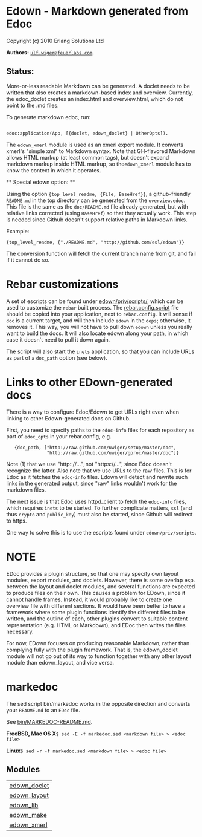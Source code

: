 

# Edown - Markdown generated from Edoc #

Copyright (c) 2010 Erlang Solutions Ltd


__Authors:__ [`ulf.wiger@feuerlabs.com`](mailto:ulf.wiger@feuerlabs.com).


Status:
------
More-or-less readable Markdown can be generated.
A doclet needs to be written that also creates 
a markdown-based index and overview. Currently, the 
edoc_doclet creates an index.html and overview.html,
which do not point to the .md files.

To generate markdown edoc, run:

```

edoc:application(App, [{doclet, edown_doclet} | OtherOpts]).

```

The `edown_xmerl` module is used as an xmerl export module.
It converts xmerl's "simple xml" to Markdown syntax. Note that
GH-flavored Markdown allows HTML markup (at least common tags),
but doesn't expand markdown markup inside HTML markup, so the`edown_xmerl` module has to know the context in which it operates.

** Special edown option: **

Using the option `{top_level_readme, {File, BaseHref}}`, a github-friendly
`README.md` in the top directory can be generated from the `overview.edoc`.
This file is the same as the `doc/README.md` file already generated,
but with relative links corrected (using `BaseHref`) so that they actually
work. This step is needed since Github doesn't support relative paths in
Markdown links.

Example:

`{top_level_readme, {"./README.md", "http://github.com/esl/edown"}}`

The conversion function will fetch the current branch name from git,
and fail if it cannot do so.

Rebar customizations
====================
A set of escripts can be found under
[edown/priv/scripts/](priv/scripts/), which
can be used to customize the `rebar` built process. The
[rebar.config.script](priv/scripts/rebar.config.script)
file should be copied into your application, next to `rebar.config`.
It will sense if `doc` is a current target, and will then include
`edown` in the `deps`; otherwise, it removes it. This way, you will
not have to pull down `edown` unless you really want to build the
docs. It will also locate edown along your path, in which case
it doesn't need to pull it down again.

The script will also start the `inets` application, so that you
can include URLs as part of a `doc_path` option (see below).

Links to other EDown-generated docs
===================================
There is a way to configure Edoc/Edown to get URLs right even
when linking to other Edown-generated docs on Github.

First, you need to specify paths to the `edoc-info` files for
each repository as part of `edoc_opts` in your rebar.config, e.g.

```
   {doc_path, ["http://raw.github.com/uwiger/setup/master/doc",
               "http://raw.github.com/uwiger/gproc/master/doc"]}
```

Note (1) that we use "http:://...", not "https://...", since
Edoc doesn't recognize the latter. Also note that we use URLs
to the raw files. This is for Edoc as it fetches the `edoc-info`
files. Edown will detect and rewrite such links in the generated
output, since "raw" links wouldn't work for the markdown files.

The next issue is that Edoc uses httpd_client to fetch the
`edoc-info` files, which requires `inets` to be started. To
further complicate matters, `ssl` (and thus `crypto` and
`public_key`) must also be started, since Github will
redirect to https.

One way to solve this is to use the escripts found under
`edown/priv/scripts`.

NOTE
====
EDoc provides a plugin structure, so that one may specify own 
layout modules, export modules, and doclets. However, there is 
some overlap esp. between the layout and doclet modules, and 
several functions are expected to produce files on their own.
This causes a problem for EDown, since it cannot handle frames.
Instead, it would probably like to create one overview file with
different sections. It would have been better to have a framework
where some plugin functions identify the different files to be 
written, and the outline of each, other plugins convert to suitable
content representation (e.g. HTML or Markdown), and EDoc then 
writes the files necessary.

For now, EDown focuses on producing reasonable Markdown, rather
than complying fully with the plugin framework. That is, the 
edown_doclet module will not go out of its way to function together
with any other layout module than edown_layout, and vice versa.

markedoc
========

The sed script bin/markedoc works in the opposite direction and converts 
your `README.md` to an `EDoc` file. 

See [bin/MARKEDOC-README.md](bin/MARKEDOC-README.md).

**FreeBSD, Mac OS X**`$ sed -E -f markedoc.sed <markdown file> > <edoc file>`

**Linux**`$ sed -r -f markedoc.sed <markdown file> > <edoc file>`


## Modules ##


<table width="100%" border="0" summary="list of modules">
<tr><td><a href="edown_doclet.md" class="module">edown_doclet</a></td></tr>
<tr><td><a href="edown_layout.md" class="module">edown_layout</a></td></tr>
<tr><td><a href="edown_lib.md" class="module">edown_lib</a></td></tr>
<tr><td><a href="edown_make.md" class="module">edown_make</a></td></tr>
<tr><td><a href="edown_xmerl.md" class="module">edown_xmerl</a></td></tr></table>

